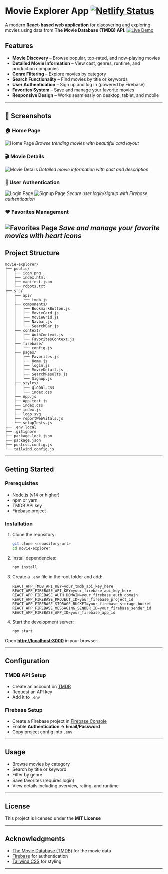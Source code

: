 # Movie Explorer App [![Netlify Status](https://api.netlify.com/api/v1/badges/04893a81-0f99-4f59-9906-c6d0b2446935/deploy-status)](https://app.netlify.com/projects/pick-ur-movie/deploys)

A modern **React-based web application** for discovering and exploring movies using data from **The Movie Database (TMDB) API**.
[![Live Demo](https://img.shields.io/badge/Live-Demo-blue?style=for-the-badge&logo=netlify)](https://pick-ur-movie.netlify.app/)

## Features

* **Movie Discovery** – Browse popular, top-rated, and now-playing movies
* **Detailed Movie Information** – View cast, genres, runtime, and production companies
* **Genre Filtering** – Explore movies by category
* **Search Functionality** – Find movies by title or keywords
* **User Authentication** – Sign up and log in (powered by Firebase)
* **Favorites System** – Save and manage your favorite movies
* **Responsive Design** – Works seamlessly on desktop, tablet, and mobile

---

## 📸 Screenshots

### 🏠 Home Page
![Home Page](https://github.com/user-attachments/assets/d67883bb-2b96-4e5e-aeb4-1b5ee5a8c892)
*Browse trending movies with beautiful card layout*

### 🎬 Movie Details  
![Movie Details](https://github.com/user-attachments/assets/5969e01b-fb92-4dfc-bb41-263ad54b02f1)
*Detailed movie information with cast and description*

### 🔐 User Authentication
![Login Page](https://github.com/user-attachments/assets/b670d1a6-1689-4c85-8c17-8d8e380ff02a)
![Signup Page](https://github.com/user-attachments/assets/1a0d03c7-2267-496c-9faa-0ede40f8f40b)
*Secure user login/signup with Firebase authentication*

### ❤️ Favorites Management
![Favorites Page](https://github.com/user-attachments/assets/b76ee82d-c441-46bd-9eb0-a048ad042539)
*Save and manage your favorite movies with heart icons*
---

## Project Structure

```
movie-explorer/
├── public/
│   ├── icon.png
│   ├── index.html
│   ├── manifest.json
│   └── robots.txt
├── src/
│   ├── api/
│   │   └── tmdb.js
│   ├── components/
│   │   ├── BookmarkButton.js
│   │   ├── MovieCard.js
│   │   ├── MovieGrid.js
│   │   ├── Navbar.js
│   │   └── SearchBar.js
│   ├── context/
│   │   ├── AuthContext.js
│   │   └── FavoritesContext.js
│   ├── firebase/
│   │   └── config.js
│   ├── pages/
│   │   ├── Favorites.js
│   │   ├── Home.js
│   │   ├── login.js          
│   │   ├── MovieDetail.js
│   │   ├── SearchResults.js
│   │   └── Signup.js
│   ├── styles/
│   │   ├── global.css
│   │   └── index.css
│   ├── App.js
│   ├── App.test.js
│   ├── index.css
│   ├── index.js
│   ├── logo.svg
│   ├── reportWebVitals.js
│   └── setupTests.js
├── .env.local
├── .gitignore
├── package-lock.json
├── package.json
├── postcss.config.js
└── tailwind.config.js
```

---

## Getting Started

### Prerequisites

* [Node.js](https://nodejs.org/) (v14 or higher)
* npm or yarn
* TMDB API key
* Firebase project

### Installation

1. Clone the repository:

   ```bash
   git clone <repository-url>
   cd movie-explorer
   ```

2. Install dependencies:

   ```bash
   npm install
   ```

3. Create a `.env` file in the root folder and add:

   ```env
   REACT_APP_TMDB_API_KEY=your_tmdb_api_key_here
   REACT_APP_FIREBASE_API_KEY=your_firebase_api_key_here
   REACT_APP_FIREBASE_AUTH_DOMAIN=your_firebase_auth_domain
   REACT_APP_FIREBASE_PROJECT_ID=your_firebase_project_id
   REACT_APP_FIREBASE_STORAGE_BUCKET=your_firebase_storage_bucket
   REACT_APP_FIREBASE_MESSAGING_SENDER_ID=your_firebase_sender_id
   REACT_APP_FIREBASE_APP_ID=your_firebase_app_id
   ```

4. Start the development server:

   ```bash
   npm start
   ```

Open **[http://localhost:3000](http://localhost:3000)** in your browser.

---

## Configuration

### TMDB API Setup

* Create an account on [TMDB](https://www.themoviedb.org/)
* Request an API key
* Add it to `.env`

### Firebase Setup

* Create a Firebase project in [Firebase Console](https://console.firebase.google.com/)
* Enable **Authentication → Email/Password**
* Copy project config into `.env`

---

## Usage

* Browse movies by category
* Search by title or keyword
* Filter by genre
* Save favorites (requires login)
* View details including overview, rating, and runtime

---

## License

This project is licensed under the **MIT License** 

---

## Acknowledgments

* [The Movie Database (TMDB)](https://www.themoviedb.org/) for the movie data
* [Firebase](https://firebase.google.com/) for authentication
* [Tailwind CSS](https://tailwindcss.com/) for styling

---
